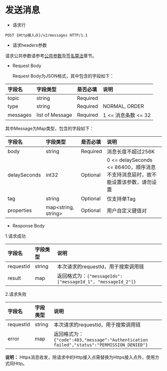 # 发送消息

- 请求行

```
POST {Http接入点}/v2/messages HTTP/1.1
```

- 请求headers参数

请求公共参数请参考[公共参数](../Call-Method/Common-parameters.md)及[签名算法](../Call-Method/Signature-Algorithm.md)章节。

- Request Body

  Request Body为JSON格式，其中包含的字段如下：

|  字段名  |    字段类型     | 是否必填 | 说明                       |
| :------ | :------------- | :------ | :------------------------- |
|  topic   |     string      | Required |                            |
|   type   |     string      | Required | NORMAL, ORDER |
| messages | list of Message | Required | 1 <= 消息条数 <= 32        |

  其中Message为Map类型，包含的字段如下：

|    字段名    |      字段类型       | 是否必填 | 说明                       |
| :---------- | :----------------- | :------ | :------------------------- |
|     body     |       string        | Required | 消息长度不超过256K         |
| delaySeconds |        int32        | Optional | 0 <= delaySeconds <= 86400，顺序消息不支持消息延时，故不能设置该参数，请勿设置|
|     tag      |       string        | Optional | 仅支持单Tag                |
|  properties  | map<string, string> | Optional | 用户自定义键值对           |

- Response Body

1.请求成功

|  字段名   | 字段类型 | 说明                                                        |
| :------- | :------ | :---------------------------------------------------------- |
| requestId |  string  | 本次请求的requestId，用于搜索调用链                         |
|  result   |   map    | 返回格式为：`{"messageIds":["messageId_1", "messageId_2"]}` |

2.请求失败

| 字段名    | 字段类型 | 说明                                                         |
| :------- | :------ | :---------------------------------------------------------- |
| requestId | string   | 本次请求的requestId，用于搜索调用链                          |
| error     | map      | 返回格式为：`{"code":403,"message":"Authentication failed","status":"PERMISSION_DENIED"}` |


**说明：**
Https消息收发，除请求中的Http接入点需替换为Https接入点外，使用方式同Http。
